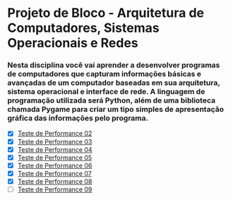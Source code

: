 # Projeto de Bloco - Arquitetura de Computadores, Sistemas Operacionais e Redes

### Nesta disciplina você vai aprender a desenvolver programas de computadores que capturam informações básicas e avançadas de um computador baseadas em sua arquitetura, sistema operacional e interface de rede. A linguagem de programação utilizada será Python, além de uma biblioteca chamada Pygame para criar um tipo simples de apresentação gráfica das informações pelo programa.


- [x] [Teste de Performance 02](https://github.com/franciscocamellon/PB_Arquitetura_Computadores_Sistemas_Redes/tree/master/TP02)
- [x] [Teste de Performance 03](https://github.com/franciscocamellon/PB_Arquitetura_Computadores_Sistemas_Redes/tree/master/TP03)
- [x] [Teste de Performance 04](https://github.com/franciscocamellon/PB_Arquitetura_Computadores_Sistemas_Redes/tree/master/TP04)
- [x] [Teste de Performance 05](https://github.com/franciscocamellon/PB_Arquitetura_Computadores_Sistemas_Redes/tree/master/TP05)
- [x] [Teste de Performance 06](https://github.com/franciscocamellon/PB_Arquitetura_Computadores_Sistemas_Redes/tree/master/TP06)
- [x] [Teste de Performance 07](https://github.com/franciscocamellon/PB_Arquitetura_Computadores_Sistemas_Redes/tree/master/TP07)
- [x] [Teste de Performance 08](https://github.com/franciscocamellon/PB_Arquitetura_Computadores_Sistemas_Redes/tree/master/TP08)
- [  ] [Teste de Performance 09](https://github.com/franciscocamellon/PB_Arquitetura_Computadores_Sistemas_Redes/tree/master/TP09)
